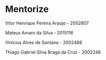 # Mentorize

Vitor Henrique Pereira Araujo - 2002807

Mateus Amaro da Silva - 2015116

Vinícius Alves de Santana - 2002488

Thiago Gabriel Silva Braga da Cruz - 2002246
